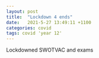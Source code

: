 ```yaml
---
layout: post
title:  "Lockdown 4 ends"
date:   2021-5-27 13:49:11 +1100
categories: covid
tags: covid 'year 12'
---
```


Lockdowned SWOTVAC and exams